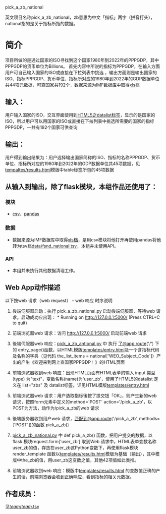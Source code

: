 pick_a_zb_national

英文项目名称pick_a_zb_national，zb意思为中文「指标」两字（拼音打头），national指的是关于指标所指的数据。

# 简介
 
项目所做的是通过国家的ISO寻找到这个国家1980年到2022年的PPPGDP，其中PPPGDP的货币单位为Billions。
首先内容中所说的指标为PPPGDP，在输入方面用户可自己输入国家的ISO或直接在下拉列表中挑选 ，输出方面则是输出国家的ISO、指标PPPGDP、货币单位、指标所对应的1980年到2022年的GDP数据单位共44项元数据，可查国家共192个，数据来源为IMF数据库中取得[xls档](http://www.imf.org/external/pubs/ft/weo/2017/01/weodata/download.aspx)

## 输入：

用户输入国家的ISO，交互界面使用到[HTML5之datalist标签](http://www.w3school.com.cn/html5/html5_datalist.asp)，显示的是国家的ISO，所以用户可以用国家的ISO或直接在下拉列表中挑选所需要的国家的指标PPPGDP，一共有192个国家可供查询

## 输出：

用户得到输出结果为：用户选择输出国家简称的ISO、指标的名称PPPGDP、货币单位、指标所对应的1980年到2022年的GDP数据单位共45项数据，见[tempaltes/results.html](tempaltes/results.html)模版中table标签所包的45项数据

## 从输入到输出，除了flask模块，本组作品还使用了：
### 模块
* [csv](https://docs.python.org/3/library/csv.html)、[pandas](http://pandas.pydata.org/)

### 数据
* 数据来源为IMF数据库中取得[xls档](http://www.imf.org/external/pubs/ft/weo/2017/01/weodata/download.aspx)，是用csv模块将他打开再使用pandas将他转为tsv档[data/fsnd_national.tsv](data/fsnd_national.tsv)，本组并未使用API。

### API
* 本组并未执行其他数据清理工作。


## Web App动作描述

以下按web 请求（web request） - web 响应 时序说明

1. 後端伺服器启动：执行 pick_a_zb_national.py 启动後端伺服器，等待web 请求。启动成功应出现：  * Running on http://127.0.0.1:5000/ (Press CTRL+C to quit)

2. 前端浏览器web 请求：访问 http://127.0.0.1:5000/ 启动前端web 请求

3. 後端伺服器web 响应：[pick_a_zb_antional.py](pick_a_zb_national.py) 中 执行 了@app.route('/') 下的 entry_page()函数，以HTML模版[templates/entry.html](templates/entry.html)及一个含指标代码及名称的字典（见代码 the_list_items = national['WEO_Subject_Code']）产出的产生《欢迎来到网上查国家PPPGDP！》的HTML页面

4. 前端浏览器收到web 响应：出现HTML页面有HTML表单的输入 input 类型(type) 为"text"，变数名称(name)为'user_zb'，使用了HTML5的datalist 定义在 list="zbs" 及 datalist标签，详见HTML模版[templates/entry.html](templates/entry.html)

5. 前端浏览器web 请求：用户选取指标後按了提交钮「OK」，则产生新的web 请求，按照form元素中定义的method='POST' action='/pick_a_zb'，以POST为方法，动作为/pick_a_zb的web 请求

6. 後端服务器收到用户web 请求，匹配到@app.route('/pick_a_zb', methods=['POST'])的函数 pick_a_zb() 

7. [pick_a_zb_national.py](pick_a_zb_national.py) 中 def pick_a_zb() 函数，把用户提交的数据，以flask 模块request.form['user_zb']	取到Web 请求中，HTML表单变数名称user_zb的值，存放在user_zb这Python变数下，再使用flask模块render_template 函数以[templates/results.html](templates/results.html)模版为基础（输出），其中模版中the_zb的值，用user_zb这变数之值，其他42项值如此类推。

8. 前端浏览器收到web 响应：模版中[templates/results.html](templates/results.html) 的变数值正确的产生的话，前端浏览器会收到正确响应，看到指标的相关元数据。



## 作者成员：
见[_team_/_team_.tsv](_team_/_team_.tsv)